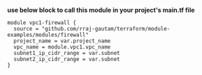**use below block to call this module in your project's main.tf file**
```
module vpc1-firewall {
  source = "github.com/rraj-gautam/terraform/module-examples/modules/firewall"
  project_name = var.project_name
  vpc_name = module.vpc1.vpc_name
  subnet1_ip_cidr_range = var.subnet
  subnet2_ip_cidr_range = var.subnet
}
```
